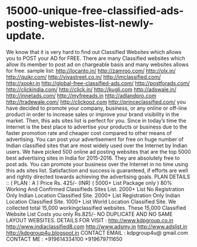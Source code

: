 # 15000-unique-free-classified-ads-posting-webistes-list-newly-update.
We know that it is very hard to find out Classified Websites which allows you to POST your AD for FREE. There are many Classified websites which allow its member to post ad on chargeable basis and many websites allows for free. sample list: http://locanto.in/ http://zamroo.com/ http://olx.in/ http://quikr.com/ http://vivastreet.co.in/ http://imclassified.com/ http://xookr.in http://global-free-classified-ads.com/ http://postforads.com/ http://clickindia.com/ http://click.in/ http://kugli.com http://adswale.in/ http://innetads.com/ http://myfreeads.in http://adlandpro.com http://tradewale.com/ http://clickooz.com http://princeclassified.com/  you have decided to promote your company, business, or any online or off-line product in order to increase sales or improve your brand visibility in the market. Then, this ads sites list is perfect for you. Since in today’s time the Internet is the best place to advertise your products or business due to the faster promotion rate and cheaper cost compared to other means of advertising. You can post your advertisement for free on huge number of Indian classified sites that are most widely used over the Internet by Indian users.  We have picked 500 online ad posting websites that are the top 5000 best advertising sites in India for 2015-2016. They are absolutely free to post ads. You can promote your business over the Internet in no time using this ads sites list. Satisfaction and success is guaranteed, if efforts are well and rightly directed towards achieving the advertising goals.   PLAN DETAILS :: ( PLAN : A ) Price Rs. 425/- (INR) ( 5000+ List Package only ) 80% Working And Confirmed Classifieds Sites List. 2000+ List No Registration Only Indian Location Classified Site. 2000+ List Registration Only Indian Location Classified Site. 1000+ List World Location Classified Site. We collected total 15,000 workingclassified websites. These 15,000 Classified Website List Costs you only Rs.825/- NO DUPLICATE AND NO SAME LAYOUT WEBSITES. DETAILS FOR VISIT : http://www.kdpgroup.co.in http://www.indiaclassified8.com http://www.adsmy.in http://www.adslist.in http://kdpgroup4u.blogspot.in CONTACT EMAIL : kdpgroup4u@ gmail.com CONTACT ME : +919614334100                            +919679711650
